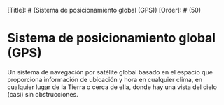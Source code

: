 [Title]: # (Sistema de posicionamiento global (GPS))
[Order]: # (50)

# Sistema de posicionamiento global (GPS) 

Un sistema de navegación por satélite global basado en el espacio que proporciona información de ubicación y hora en cualquier clima, en cualquier lugar de la Tierra o cerca de ella, donde hay una vista del cielo (casi) sin obstrucciones.